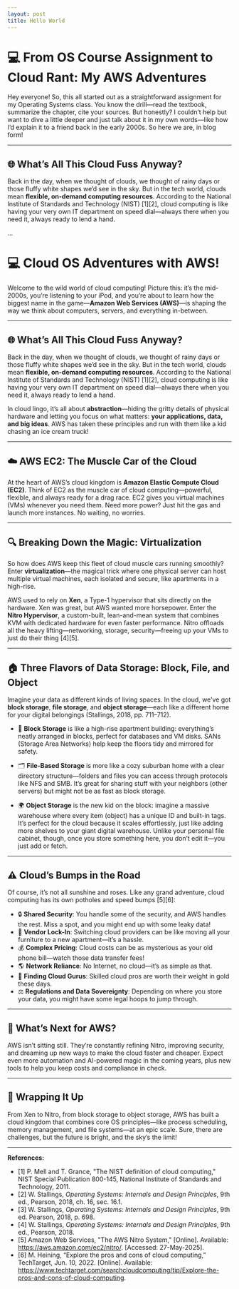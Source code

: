 ```yaml
---
layout: post
title: Hello World
---
```


# 💻 From OS Course Assignment to Cloud Rant: My AWS Adventures

Hey everyone! So, this all started out as a straightforward assignment for my Operating Systems class. You know the drill—read the textbook, summarize the chapter, cite your sources. But honestly? I couldn’t help but want to dive a little deeper and just talk about it in my own words—like how I’d explain it to a friend back in the early 2000s. So here we are, in blog form!

---

## 🌐 What’s All This Cloud Fuss Anyway?

Back in the day, when we thought of clouds, we thought of rainy days or those fluffy white shapes we’d see in the sky. But in the tech world, clouds mean **flexible, on-demand computing resources**. According to the National Institute of Standards and Technology (NIST) [1][2], cloud computing is like having your very own IT department on speed dial—always there when you need it, always ready to lend a hand.

...


# 💻 Cloud OS Adventures with AWS!

Welcome to the wild world of cloud computing! Picture this: it’s the mid-2000s, you’re listening to your iPod, and you’re about to learn how the biggest name in the game—**Amazon Web Services (AWS)**—is shaping the way we think about computers, servers, and everything in-between.

---

## 🌐 What’s All This Cloud Fuss Anyway?

Back in the day, when we thought of clouds, we thought of rainy days or those fluffy white shapes we’d see in the sky. But in the tech world, clouds mean **flexible, on-demand computing resources**. According to the National Institute of Standards and Technology (NIST) [1][2], cloud computing is like having your very own IT department on speed dial—always there when you need it, always ready to lend a hand.

In cloud lingo, it’s all about **abstraction**—hiding the gritty details of physical hardware and letting you focus on what matters: **your applications, data, and big ideas**. AWS has taken these principles and run with them like a kid chasing an ice cream truck!

---

## ☁️ AWS EC2: The Muscle Car of the Cloud

At the heart of AWS’s cloud kingdom is **Amazon Elastic Compute Cloud (EC2)**. Think of EC2 as the muscle car of cloud computing—powerful, flexible, and always ready for a drag race. EC2 gives you virtual machines (VMs) whenever you need them. Need more power? Just hit the gas and launch more instances. No waiting, no worries.

---

## 🔍 Breaking Down the Magic: Virtualization

So how does AWS keep this fleet of cloud muscle cars running smoothly? Enter **virtualization**—the magical trick where one physical server can host multiple virtual machines, each isolated and secure, like apartments in a high-rise.

AWS used to rely on **Xen**, a Type-1 hypervisor that sits directly on the hardware. Xen was great, but AWS wanted more horsepower. Enter the **Nitro Hypervisor**, a custom-built, lean-and-mean system that combines KVM with dedicated hardware for even faster performance. Nitro offloads all the heavy lifting—networking, storage, security—freeing up your VMs to just do their thing [4][5].

---

## 🏠 Three Flavors of Data Storage: Block, File, and Object

Imagine your data as different kinds of living spaces. In the cloud, we’ve got **block storage**, **file storage**, and **object storage**—each like a different home for your digital belongings (Stallings, 2018, pp. 711–712).

- 🧱 **Block Storage** is like a high-rise apartment building: everything’s neatly arranged in blocks, perfect for databases and VM disks. SANs (Storage Area Networks) help keep the floors tidy and mirrored for safety.

- 🗂️ **File-Based Storage** is more like a cozy suburban home with a clear directory structure—folders and files you can access through protocols like NFS and SMB. It’s great for sharing stuff with your neighbors (other servers) but might not be as fast as block storage.

- 🌍 **Object Storage** is the new kid on the block: imagine a massive warehouse where every item (object) has a unique ID and built-in tags. It’s perfect for the cloud because it scales effortlessly, just like adding more shelves to your giant digital warehouse. Unlike your personal file cabinet, though, once you store something here, you don’t edit it—you just add or fetch.

---

## ⚠️ Cloud’s Bumps in the Road

Of course, it’s not all sunshine and roses. Like any grand adventure, cloud computing has its own potholes and speed bumps [5][6]:

- 🔒 **Shared Security**: You handle some of the security, and AWS handles the rest. Miss a spot, and you might end up with some leaky data!
- 🏰 **Vendor Lock-In**: Switching cloud providers can be like moving all your furniture to a new apartment—it’s a hassle.
- 💰 **Complex Pricing**: Cloud costs can be as mysterious as your old phone bill—watch those data transfer fees!
- 🌎 **Network Reliance**: No Internet, no cloud—it’s as simple as that.
- 🧠 **Finding Cloud Gurus**: Skilled cloud pros are worth their weight in gold these days.
- ⚖️ **Regulations and Data Sovereignty**: Depending on where you store your data, you might have some legal hoops to jump through.

---

## 🔮 What’s Next for AWS?

AWS isn’t sitting still. They’re constantly refining Nitro, improving security, and dreaming up new ways to make the cloud faster and cheaper. Expect even more automation and AI-powered magic in the coming years, plus new tools to help you keep costs and compliance in check.

---

## 🎉 Wrapping It Up

From Xen to Nitro, from block storage to object storage, AWS has built a cloud kingdom that combines core OS principles—like process scheduling, memory management, and file systems—at an epic scale. Sure, there are challenges, but the future is bright, and the sky’s the limit!

---

**References:**

- [1] P. Mell and T. Grance, "The NIST definition of cloud computing," NIST Special Publication 800-145, National Institute of Standards and Technology, 2011.
- [2] W. Stallings, *Operating Systems: Internals and Design Principles*, 9th ed., Pearson, 2018, ch. 16, sec. 16.1.
- [3] W. Stallings, *Operating Systems: Internals and Design Principles*, 9th ed. Pearson, 2018, p. 698.
- [4] W. Stallings, *Operating Systems: Internals and Design Principles*, 9th ed., Pearson, 2018.
- [5] Amazon Web Services, "The AWS Nitro System," [Online]. Available: https://aws.amazon.com/ec2/nitro/. [Accessed: 27-May-2025].
- [6] M. Heining, “Explore the pros and cons of cloud computing,” TechTarget, Jun. 10, 2022. [Online]. Available: https://www.techtarget.com/searchcloudcomputing/tip/Explore-the-pros-and-cons-of-cloud-computing.

